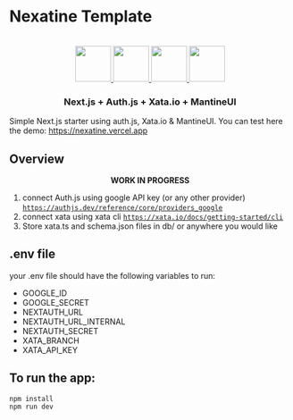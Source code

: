 # Nexatine Template
<p align="center">
   <br/>
   <a href="https://nextjs.org" target="_blank">
   <img height="64" src="https://nextjs.org/static/favicon/android-chrome-192x192.png" />
   </a>
   <a href="https://authjs.dev/" target="_blank">
   <img height="64" src="https://authjs.dev/img/logo/logo-sm.webp" />
   </a>
   <a href="https://xata.io/" target="_blank">
   <img height="64" src="https://seeklogo.com/images/X/xata-icon-logo-975E9C67F2-seeklogo.com.png" />
   </a>
   <a href="https://mantine.dev/" target="_blank">
   <img height="64" src="https://pbs.twimg.com/profile_images/1384763585742704642/TJa1rkqk_400x400.jpg" />
   </a>
   <h3 align="center">Next.js + Auth.js + Xata.io + MantineUI</h3>
   <p align="center">
   </p>
  
</p>

Simple Next.js starter using auth.js, Xata.io & MantineUI.
You can test here the demo: https://nexatine.vercel.app

## Overview

<p align="center"><b>WORK IN PROGRESS</b> <br/></p>

1. connect Auth.js using google API key (or any other provider) [`https://authjs.dev/reference/core/providers_google`](https://authjs.dev/reference/core/providers_google)
2. connect xata using xata cli [`https://xata.io/docs/getting-started/cli`](https://xata.io/docs/getting-started/cli)
3. Store xata.ts and schema.json files in db/ or anywhere you would like

## .env file

your .env file should have the following variables to run:
- GOOGLE_ID
- GOOGLE_SECRET
- NEXTAUTH_URL
- NEXTAUTH_URL_INTERNAL
- NEXTAUTH_SECRET
- XATA_BRANCH
- XATA_API_KEY


## To run the app:

```
npm install
npm run dev
```
